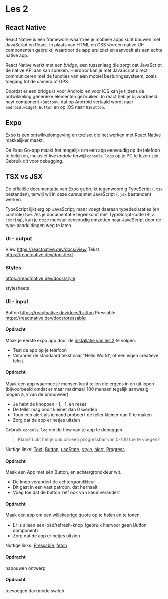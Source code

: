# Les 2

## React Native
React Native is een framework waarmee je mobiele apps kunt bouwen met JavaScript en React. 
In plaats van HTML en CSS worden native UI-componenten gebruikt, waardoor de app eruitziet en aanvoelt 
als een echte native app.

React Native werkt met een *bridge*, een tussenlaag die zorgt dat JavaScript de native API aan kan spreken.
Hierdoor kan je met JavaScript direct communiceren met de functies van een mobiel besturingssysteem, zoals toegang 
tot de camera of GPS.

Doordat er een bridge is voor Android en voor iOS kan je tijdens de ontwikkeling generieke elementen gebruiken.
In react heb je bijvoorbeeld heyt component `<Button>`, dat op Android vertaald wordt naar `android.widget.Button` en
op iOS naar `UIButton`. 

## Expo
Expo is een ontwikkelomgeving en toolset die het werken met React Native makkelijker maakt.

De Expo Go-app maakt het mogelijk om een app eenvoudig op de telefoon te bekijken, inclusief *live update* 
terwijl `console.log`s op je PC te lezen zijn. Gebruik dit voor debugging.

## TSX vs JSX
De officiële documentatie van Expo gebruikt tegenwoordig TypeScript (`.tsx` bestanden), terwijl wij in deze 
cursus met JavaScript (`.jsx` bestanden) werken.

TypeScript lijkt erg op JavaScript, maar voegt daaraan typedeclaraties (en controle) toe. 
Als je documentatie tegenkomt met TypeScript-code (Bijv. `:string`), kun je deze meestal eenvoudig omzetten naar 
JavaScript door de type-aanduidingen weg te laten.

### UI - output
View https://reactnative.dev/docs/view 
Tekst https://reactnative.dev/docs/text 

### Styles
https://reactnative.dev/docs/style 

stylesheets

### UI - input
Button https://reactnative.dev/docs/button
Pressable https://reactnative.dev/docs/pressable 

#### Opdracht
Maak je eerste expo app door de [installatie van les 2](../guides/installatie.md) te volgen.
* Test de app op je telefoon
* Verander de standaard tekst naar 'Hello World', of een eigen creatieve tekst.

#### Opdracht
Maak een app waarmee je mensen kunt tellen die ergens in en uit lopen (bijvoorbeeld omdat er maar
maximaal 100 mensen tegelijk aanwezig mogen zijn van de brandweer).

* Je hebt de knoppen +1, -1, en reset
* De teller mag nooit kleiner dan 0 worden
* Toon een alert als iemand probeert de teller kleiner dan 0 te maken
* Zorg dat de app er netjes uitzien

Gebruik ```console.log``` om de flow van je app te debuggen.

> Klaar? Lukt het je ook om een progressbar van 0-100 toe te voegen?

Nuttige links: [Text](https://reactnative.dev/docs/text), [Button](https://reactnative.dev/docs/button),
[useState](https://react.dev/reference/react/useState), [style](https://reactnative.dev/docs/style),
[alert](https://reactnative.dev/docs/alert), [Progress](https://www.npmjs.com/package/react-native-progress)

#### Opdracht
Maak een App met één Button, en achtergrondkleur wit. 
* De knop verandert de achtergrondkleur
* Dit gaat in een vast patroon, dat herhaalt
* Voeg toe dat de button zelf ook van kleur verandert

#### Opdracht
Maak een app om een [willekeurige quote](../assets/quotes.json) op te halen en te tonen.
* Er is alleen een load/refresh-knop (gebruik hiervoor geen Button component)
* Zorg dat de app er netjes uitzien

Nuttige links: [Pressable](https://reactnative.dev/docs/pressable),
[fetch](https://developer.mozilla.org/en-US/docs/Web/API/Fetch_API)

#### Opdracht
nabouwen ontwerp

#### Opdracht
toevoegen darkmode switch
